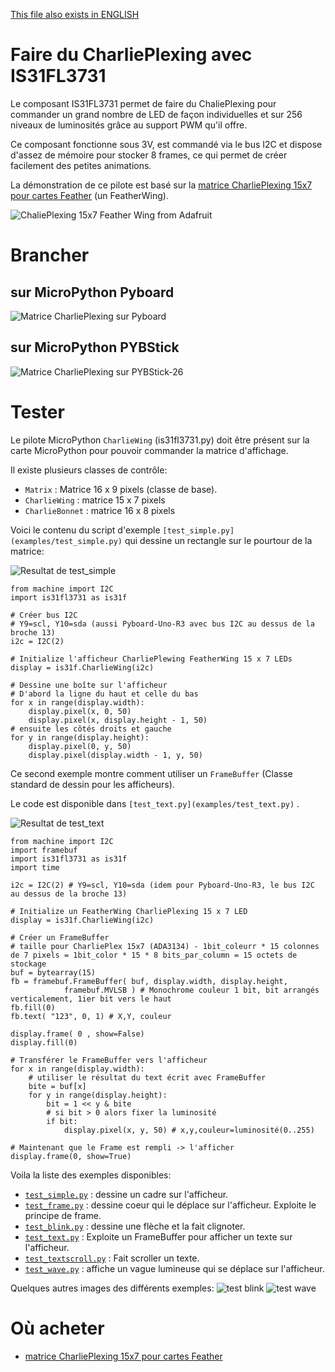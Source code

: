 [This file also exists in ENGLISH](readme_ENG.md)

# Faire du CharliePlexing avec IS31FL3731

Le composant IS31FL3731 permet de faire du ChaliePlexing pour commander un grand nombre de LED de façon individuelles et sur 256 niveaux de luminosités grâce au support PWM qu'il offre.

Ce composant fonctionne sous 3V, est commandé via le bus I2C et dispose d'assez de mémoire pour stocker 8 frames, ce qui permet de créer facilement des petites animations.

La démonstration de ce pilote est basé sur la [matrice CharliePlexing 15x7 pour cartes Feather](https://shop.mchobby.be/product.php?id_product=1563) (un FeatherWing).

![ChaliePlexing 15x7 Feather Wing from Adafruit](docs/_static/featherwing-charlieplexing-adafruit.jpg)

# Brancher

## sur MicroPython Pyboard
![Matrice CharliePlexing sur Pyboard](docs/_static/pyboard-to-charlieplexing.jpg)

## sur MicroPython PYBStick
![Matrice CharliePlexing sur PYBStick-26](docs/_static/pybstick-to-charlieplexing.jpg)

# Tester
Le pilote MicroPython `CharlieWing` (is31fl3731.py) doit être présent sur la carte MicroPython pour pouvoir commander la matrice d'affichage.

Il existe plusieurs classes de contrôle:
* `Matrix` : Matrice 16 x 9 pixels (classe de base).
* `CharlieWing` : matrice 15 x 7 pixels
* `CharlieBonnet` : matrice 16 x 8 pixels

Voici le contenu du script d'exemple `[test_simple.py](examples/test_simple.py)` qui dessine un rectangle sur le pourtour de la matrice:

![Resultat de test_simple](docs/_static/test_simple.jpg)

```
from machine import I2C
import is31fl3731 as is31f

# Créer bus I2C
# Y9=scl, Y10=sda (aussi Pyboard-Uno-R3 avec bus I2C au dessus de la broche 13)
i2c = I2C(2)

# Initialize l'afficheur CharliePlewing FeatherWing 15 x 7 LEDs
display = is31f.CharlieWing(i2c)

# Dessine une boîte sur l'afficheur
# D'abord la ligne du haut et celle du bas
for x in range(display.width):
    display.pixel(x, 0, 50)
    display.pixel(x, display.height - 1, 50)
# ensuite les côtés droits et gauche
for y in range(display.height):
    display.pixel(0, y, 50)
    display.pixel(display.width - 1, y, 50)
```  

Ce second exemple montre comment utiliser un `FrameBuffer` (Classe standard de dessin pour les afficheurs).

Le code est disponible dans `[test_text.py](examples/test_text.py)` .

![Resultat de test_text](docs/_static/test_text.jpg)

```
from machine import I2C
import framebuf
import is31fl3731 as is31f
import time

i2c = I2C(2) # Y9=scl, Y10=sda (idem pour Pyboard-Uno-R3, le bus I2C au dessus de la broche 13)

# Initialize un FeatherWing CharliePlexing 15 x 7 LED
display = is31f.CharlieWing(i2c)

# Créer un FrameBuffer
# taille pour CharliePlex 15x7 (ADA3134) - 1bit_coleurr * 15 colonnes de 7 pixels = 1bit_color * 15 * 8 bits_par_column = 15 octets de stockage
buf = bytearray(15)
fb = framebuf.FrameBuffer( buf, display.width, display.height,
			framebuf.MVLSB ) # Monochrome couleur 1 bit, bit arrangés verticalement, 1ier bit vers le haut
fb.fill(0)
fb.text( "123", 0, 1) # X,Y, couleur

display.frame( 0 , show=False)
display.fill(0)

# Transférer le FrameBuffer vers l'afficheur
for x in range(display.width):
	# utiliser le résultat du text écrit avec FrameBuffer
	bite = buf[x]
	for y in range(display.height):
		bit = 1 << y & bite
		# si bit > 0 alors fixer la luminosité
		if bit:
			display.pixel(x, y, 50) # x,y,couleur=luminosité(0..255)

# Maintenant que le Frame est rempli -> l'afficher
display.frame(0, show=True)
```

Voila la liste des exemples disponibles:
* [`test_simple.py`](examples/test_simple.py) : dessine un cadre sur l'afficheur.
* [`test_frame.py`](examples/test_frame.py) : dessine coeur qui le déplace sur l'afficheur. Exploite le principe de frame.
* [`test_blink.py`](examples/test_blink.py) : dessine une flèche et la fait clignoter.
* [`test_text.py`](examples/test_text.py) : Exploite un FrameBuffer pour afficher un texte sur l'afficheur.
* [`test_textscroll.py`](examples/test_textscroll.py) : Fait scroller un texte.
* [`test_wave.py`](examples/test_wave.py) : affiche un vague lumineuse qui se déplace sur l'afficheur.

Quelques autres images des différents exemples:
![test blink](docs/_static/test_blink.jpg)  ![test wave](docs/_static/test_wave.jpg)

# Où acheter
* [matrice CharliePlexing 15x7 pour cartes Feather](https://shop.mchobby.be/product.php?id_product=1563)
